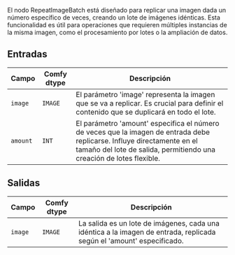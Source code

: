 
El nodo RepeatImageBatch está diseñado para replicar una imagen dada un número específico de veces, creando un lote de imágenes idénticas. Esta funcionalidad es útil para operaciones que requieren múltiples instancias de la misma imagen, como el procesamiento por lotes o la ampliación de datos.

## Entradas

| Campo   | Comfy dtype | Descripción                                                                 |
|---------|-------------|-----------------------------------------------------------------------------|
| `image` | `IMAGE`     | El parámetro 'image' representa la imagen que se va a replicar. Es crucial para definir el contenido que se duplicará en todo el lote. |
| `amount`| `INT`       | El parámetro 'amount' especifica el número de veces que la imagen de entrada debe replicarse. Influye directamente en el tamaño del lote de salida, permitiendo una creación de lotes flexible. |

## Salidas

| Campo | Comfy dtype | Descripción                                                              |
|-------|-------------|--------------------------------------------------------------------------|
| `image`| `IMAGE`     | La salida es un lote de imágenes, cada una idéntica a la imagen de entrada, replicada según el 'amount' especificado. |
